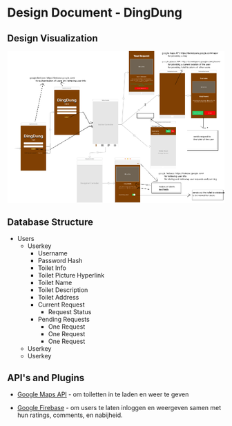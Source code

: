 # Design Document - DingDung

## Design Visualization
![](https://github.com/StefanBonestroo/DingDung/blob/master/doc/storyboard.png)

## Database Structure
* Users
  * Userkey
    * Username
    * Password Hash
    * Toilet Info
     * Toilet Picture Hyperlink
     * Toilet Name
     * Toilet Description
     * Toilet Address
    * Current Request
      * Request Status
    * Pending Requests
      * One Request
      * One Request
      * One Request
  * Userkey
  * Userkey

## API's and Plugins
* [Google Maps API](https://developers.google.com/maps/solutions/store-locator/nyc-subway-locator) - om toiletten in te laden en weer te geven

* [Google Firebase](https://firebase.google.com/) - om users te laten inloggen en weergeven samen met hun ratings, comments, en nabijheid.



